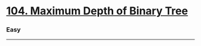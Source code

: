 # [104. Maximum Depth of Binary Tree](https://leetcode.com/problems/maximum-depth-of-binary-tree/)
### Easy
------
